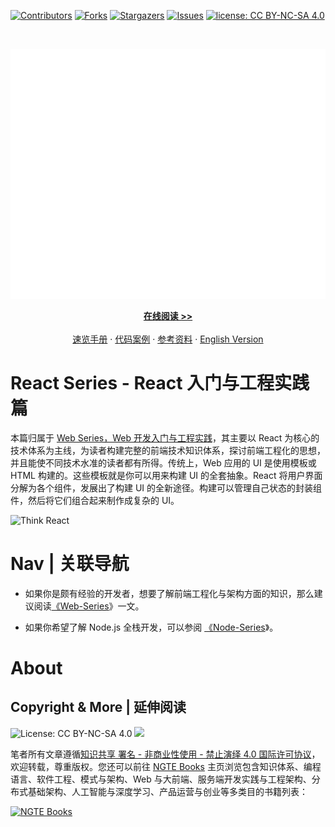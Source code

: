 [![Contributors][contributors-shield]][contributors-url]
[![Forks][forks-shield]][forks-url]
[![Stargazers][stars-shield]][stars-url]
[![Issues][issues-shield]][issues-url]
[![license: CC BY-NC-SA 4.0](https://img.shields.io/badge/license-CC%20BY--NC--SA%204.0-lightgrey.svg)][license-url]

<!-- PROJECT LOGO -->
<br />
<p align="center">
  <a href="https://github.com/wx-chevalier/React-Series">
    <img src="header.svg" alt="Logo" style="width: 100vw;height: 400px" />
  </a>

  <p align="center">
    <a href="https://ng-tech.icu/books/React-Series"><strong>在线阅读 >> </strong></a>
    <br />
    <br />
    <a href="https://github.com/wx-chevalier/Awesome-CheatSheets">速览手册</a>
    ·
    <a href="./examples">代码案例</a>
    ·
       <a href="https://github.com/wx-chevalier/Awesome-Lists">参考资料</a>
    ·
    <a href="./README.en.md">English Version</a>

  </p>
</p>

# React Series - React 入门与工程实践篇

本篇归属于 [Web Series，Web 开发入门与工程实践](https://github.com/wx-chevalier/Web-Series)，其主要以 React 为核心的技术体系为主线，为读者构建完整的前端技术知识体系，探讨前端工程化的思想，并且能使不同技术水准的读者都有所得。传统上，Web 应用的 UI 是使用模板或 HTML 构建的。这些模板就是你可以用来构建 UI 的全套抽象。React 将用户界面分解为各个组件，发展出了构建 UI 的全新途径。构建可以管理自己状态的封装组件，然后将它们组合起来制作成复杂的 UI。

![Think React](https://i.postimg.cc/TwTRt2Wy/image.png)

# Nav | 关联导航

- 如果你是颇有经验的开发者，想要了解前端工程化与架构方面的知识，那么建议阅读[《Web-Series](https://github.com/wx-chevalier/Web-Series)》一文。

- 如果你希望了解 Node.js 全栈开发，可以参阅 [《Node-Series](https://github.com/wx-chevalier/Node-Series)》。

# About

## Copyright & More | 延伸阅读

![License: CC BY-NC-SA 4.0](https://img.shields.io/badge/License-CC%20BY--NC--SA%204.0-lightgrey.svg) ![](https://parg.co/bDm)

笔者所有文章遵循[知识共享 署名 - 非商业性使用 - 禁止演绎 4.0 国际许可协议](https://creativecommons.org/licenses/by-nc-nd/4.0/deed.zh)，欢迎转载，尊重版权。您还可以前往 [NGTE Books](https://ng-tech.icu/books-gallery/) 主页浏览包含知识体系、编程语言、软件工程、模式与架构、Web 与大前端、服务端开发实践与工程架构、分布式基础架构、人工智能与深度学习、产品运营与创业等多类目的书籍列表：

[![NGTE Books](https://s2.ax1x.com/2020/01/18/19uXtI.png)](https://ng-tech.icu/books-gallery/)

<!-- MARKDOWN LINKS & IMAGES -->
<!-- https://www.markdownguide.org/basic-syntax/#reference-style-links -->

[contributors-shield]: https://img.shields.io/github/contributors/wx-chevalier/repo.svg?style=flat-square
[contributors-url]: https://github.com/wx-chevalier/repo/graphs/contributors
[forks-shield]: https://img.shields.io/github/forks/wx-chevalier/repo.svg?style=flat-square
[forks-url]: https://github.com/wx-chevalier/repo/network/members
[stars-shield]: https://img.shields.io/github/stars/wx-chevalier/repo.svg?style=flat-square
[stars-url]: https://github.com/wx-chevalier/repo/stargazers
[issues-shield]: https://img.shields.io/github/issues/wx-chevalier/repo.svg?style=flat-square
[issues-url]: https://github.com/wx-chevalier/repo/issues
[license-shield]: https://img.shields.io/github/license/wx-chevalier/repo.svg?style=flat-square
[license-url]: https://github.com/wx-chevalier/repo/blob/master/LICENSE.txt
